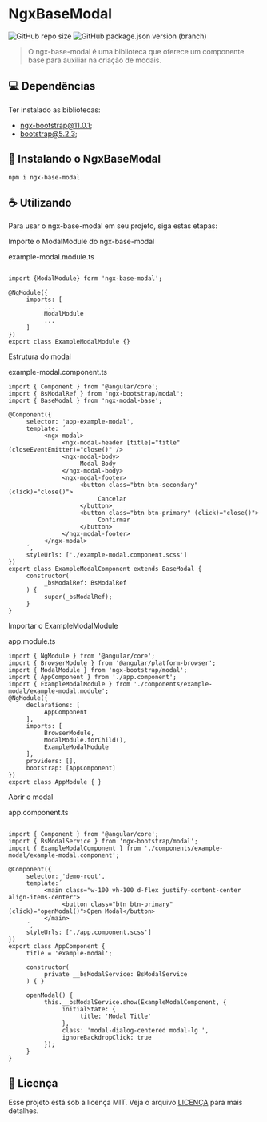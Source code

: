 # NgxBaseModal

![GitHub repo size](https://img.shields.io/github/repo-size/Chumbinho1/ngx-base-modal)
![GitHub package.json version (branch)](https://img.shields.io/github/package-json/v/Chumbinho1/ngx-base-modal/main)

> O ngx-base-modal é uma biblioteca que oferece um componente base para auxiliar na criação de modais.

## 💻 Dependências

Ter instalado as bibliotecas:

- [ngx-bootstrap@11.0.1](https://github.com/valor-software/ngx-bootstrap/tree/v11.0.1);
- [bootstrap@5.2.3](https://github.com/twbs/bootstrap/tree/v5.2.3);

## 🚀 Instalando o NgxBaseModal

```
npm i ngx-base-modal
```

## ☕ Utilizando

Para usar o ngx-base-modal em seu projeto, siga estas etapas:

Importe o ModalModule do ngx-base-modal

example-modal.module.ts
```

import {ModalModule} form 'ngx-base-modal';

@NgModule({
     imports: [
          ...
          ModalModule
          ...
     ]
}) 
export class ExampleModalModule {}

```

Estrutura do modal

example-modal.component.ts

```
import { Component } from '@angular/core';
import { BsModalRef } from 'ngx-bootstrap/modal';
import { BaseModal } from 'ngx-modal-base';

@Component({
     selector: 'app-example-modal',
     template: ´
          <ngx-modal>
               <ngx-modal-header [title]="title" (closeEventEmitter)="close()" />
               <ngx-modal-body>
                    Modal Body
               </ngx-modal-body>
               <ngx-modal-footer>
                    <button class="btn btn-secondary" (click)="close()">
                         Cancelar
                    </button>
                    <button class="btn btn-primary" (click)="close()">
                         Confirmar
                    </button>
               </ngx-modal-footer>
          </ngx-modal>
     ´,
     styleUrls: ['./example-modal.component.scss']
})
export class ExampleModalComponent extends BaseModal {
     constructor(
          _bsModalRef: BsModalRef
     ) {
          super(_bsModalRef);
     }
}

```

Importar o ExampleModalModule

app.module.ts
```
import { NgModule } from '@angular/core';
import { BrowserModule } from '@angular/platform-browser';
import { ModalModule } from 'ngx-bootstrap/modal';
import { AppComponent } from './app.component';
import { ExampleModalModule } from './components/example-modal/example-modal.module';
@NgModule({
     declarations: [
          AppComponent
     ],
     imports: [
          BrowserModule,
          ModalModule.forChild(),
          ExampleModalModule
     ],
     providers: [],
     bootstrap: [AppComponent]
})
export class AppModule { }

```

Abrir o modal

app.component.ts

```

import { Component } from '@angular/core';
import { BsModalService } from 'ngx-bootstrap/modal';
import { ExampleModalComponent } from './components/example-modal/example-modal.component';

@Component({
     selector: 'demo-root',
     template:´
          <main class="w-100 vh-100 d-flex justify-content-center align-items-center">
               <button class="btn btn-primary" (click)="openModal()">Open Modal</button>
          </main>
     ´,
     styleUrls: ['./app.component.scss']
})
export class AppComponent {
     title = 'example-modal';

     constructor(
          private __bsModalService: BsModalService
     ) { }

     openModal() {
          this.__bsModalService.show(ExampleModalComponent, {
               initialState: {
                    title: 'Modal Title'
               },
               class: 'modal-dialog-centered modal-lg ',
               ignoreBackdropClick: true
          });
     }
}

```


## 📝 Licença

Esse projeto está sob a licença MIT. Veja o arquivo [LICENÇA](LICENSE.md) para mais detalhes.
